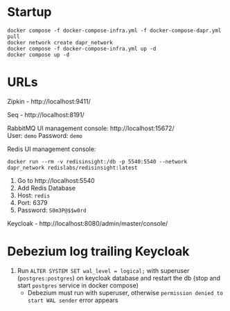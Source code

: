 # Startup

```
docker compose -f docker-compose-infra.yml -f docker-compose-dapr.yml pull
docker network create dapr_network
docker compose -f docker-compose-infra.yml up -d
docker compose up -d
```

# URLs

Zipkin - http://localhost:9411/

Seq - http://localhost:8191/

RabbitMQ UI management console: http://localhost:15672/  
User: `demo`
Password: `demo`

Redis UI management console:

```
docker run --rm -v redisinsight:/db -p 5540:5540 --network dapr_network redislabs/redisinsight:latest
```

1. Go to http://localhost:5540
2. Add Redis Database
3. Host: `redis`
4. Port: 6379
5. Password: `S0m3P@$$w0rd`

Keycloak - http://localhost:8080/admin/master/console/

# Debezium log trailing Keycloak

1. Run `ALTER SYSTEM SET wal_level = logical;` with superuser (`postgres:postgres`) on keycloak database and restart the db (stop and start `postgres` service in docker compose)
   - Debezium must run with superuser, otherwise `permission denied to start WAL sender` error appears
